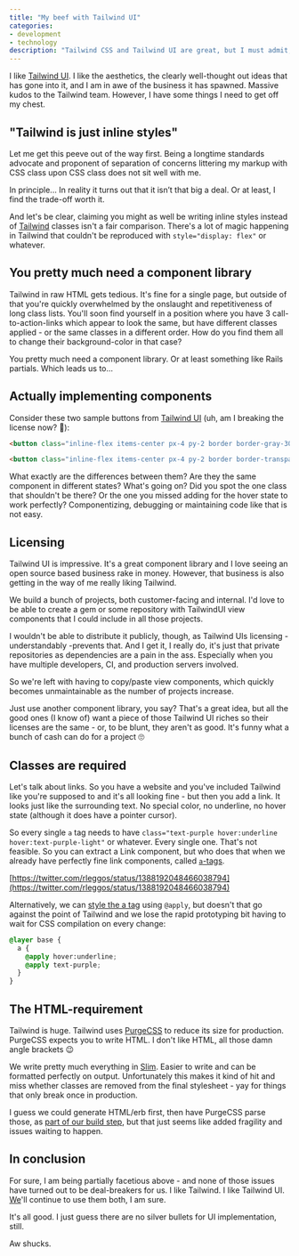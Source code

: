 ```yaml
---
title: "My beef with Tailwind UI"
categories:
- development
- technology
description: "Tailwind CSS and Tailwind UI are great, but I must admit; as a long-time semantic-markup-separation-of-concerns-advocate, there are some issues."
---
```


I like [Tailwind UI](https://tailwindui.com). I like the aesthetics, the clearly well-thought out ideas that has gone into it, and I am in awe of the business it has spawned. Massive kudos to the Tailwind team. However, I have some things I need to get off my chest.

<!--more-->

## "Tailwind is just inline styles"

Let me get this peeve out of the way first. Being a longtime standards advocate and proponent of separation of concerns littering my markup with CSS class upon CSS class does not sit well with me.

In principle... In reality it turns out that it isn’t that big a deal. Or at least, I find the trade-off worth it.

And let's be clear, claiming you might as well be writing inline styles instead of [Tailwind](https://tailwindcss.com) classes isn't a fair comparison. There's a lot of magic happening in Tailwind that couldn't be reproduced with `style="display: flex"` or whatever.

## You pretty much need a component library

Tailwind in raw HTML gets tedious. It's fine for a single page, but outside of that you're quickly overwhelmed by the onslaught and repetitiveness of long class lists. You'll soon find yourself in a position where you have 3 call-to-action-links which appear to look the same, but have different classes applied - or the same classes in a different order. How do you find them all to change their background-color in that case?

You pretty much need a component library. Or at least something like Rails partials. Which leads us to...

## Actually implementing components

Consider these two sample buttons from [Tailwind UI](https://tailwindui.com) (uh, am I breaking the license now? 😬):

```html
<button class="inline-flex items-center px-4 py-2 border border-gray-300 text-sm leading-5 font-medium rounded-md text-gray-700 bg-white hover:text-gray-500 focus:outline-none focus:shadow-outline-blue focus:border-blue-300 active:text-gray-800 active:bg-gray-50 transition duration-150 ease-in-out">
```

```html
<button class="inline-flex items-center px-4 py-2 border border-transparent text-sm leading-5 font-medium rounded-md text-white bg-indigo-600 hover:bg-indigo-500 focus:outline-none focus:shadow-outline-indigo focus:border-indigo-700 active:bg-indigo-700 transition duration-150 ease-in-out">
```

What exactly are the differences between them? Are they the same component in different states? What's going on? Did you spot the one class that shouldn't be there? Or the one you missed adding for the hover state to work perfectly? Componentizing, debugging or maintaining code like that is not easy.

## Licensing

Tailwind UI is impressive. It's a great component library and I love seeing an open source based business rake in money. However, that business is also getting in the way of me really liking Tailwind.

We build a bunch of projects, both customer-facing and internal. I'd love to be able to create a gem or some repository with TailwindUI view components that I could include in all those projects.

I wouldn't be able to distribute it publicly, though, as Tailwind UIs licensing - understandably -prevents that. And I get it, I really do, it's just that private repositories as dependencies are a pain in the ass. Especially when you have multiple developers, CI, and production servers involved.

So we're left with having to copy/paste view components, which quickly becomes unmaintainable as the number of projects increase.

Just use another component library, you say? That's a great idea, but all the good ones (I know of) want a piece of those Tailwind UI riches so their licenses are the same - or, to be blunt, they aren't as good. It's funny what a bunch of cash can do for a project 🙄

## Classes are required

Let's talk about links. So you have a website and you've included Tailwind like you're supposed to and it's all looking fine - but then you add a link. It looks just like the surrounding text. No special color, no underline, no hover state (although it does have a pointer cursor).

So every single `a` tag needs to have `class="text-purple hover:underline hover:text-purple-light"` or whatever. Every single one. That's not feasible. So you can extract a Link component, but who does that when we already have perfectly fine link components, called [`a`-tags](https://developer.mozilla.org/en-US/docs/Web/HTML/Element/a).

[https://twitter.com/rleggos/status/1388192048466038794](https://twitter.com/rleggos/status/1388192048466038794)

Alternatively, we can [style the a tag](https://tailwindcss.com/docs/adding-base-styles) using `@apply`, but doesn't that go against the point of Tailwind and we lose the rapid prototyping bit having to wait for CSS compilation on every change:

```css
@layer base {
  a {
    @apply hover:underline;
    @apply text-purple;
  }
}
```

## The HTML-requirement

Tailwind is huge. Tailwind uses [PurgeCSS](https://purgecss.com/) to reduce its size for production. PurgeCSS expects you to write HTML. I don't like HTML, all those damn angle brackets 😉

We write pretty much everything in [Slim](http://slim-lang.com/). Easier to write and can be formatted perfectly on output. Unfortunately this makes it kind of hit and miss whether classes are removed from the final stylesheet - yay for things that only break once in production.

I guess we could generate HTML/erb first, then have PurgeCSS parse those, as [part of our build step](https://blog.minthesize.com/purgecss-with-slim-templates), but that just seems like added fragility and issues waiting to happen.

## In conclusion

For sure, I am being partially facetious above - and none of those issues have turned out to be deal-breakers for us. I like Tailwind. I like Tailwind UI. [We](https://substancelab.dk)'ll continue to use them both, I am sure.

It's all good. I just guess there are no silver bullets for UI implementation, still.

Aw shucks.
